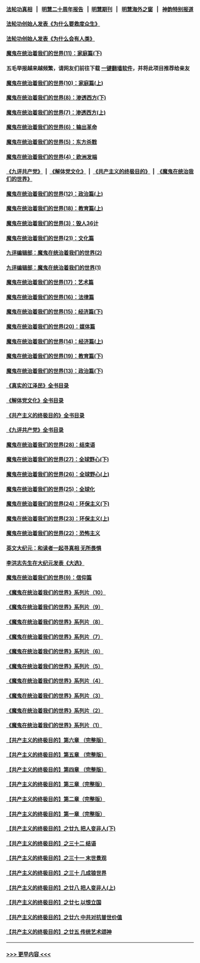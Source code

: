 #### [法轮功真相](https://github.com/gfw-breaker/truth/blob/master/README.md?t=0) &nbsp;&nbsp;|&nbsp;&nbsp; [明慧二十周年报告](https://github.com/gfw-breaker/mh-reports/blob/master/README.md?t=0) &nbsp;&nbsp;|&nbsp;&nbsp;[明慧期刊](https://github.com/gfw-breaker/mh-qikan) &nbsp;&nbsp;|&nbsp;&nbsp; [明慧海外之窗](https://github.com/gfw-breaker/mh-news/blob/master/README.md?t=0) &nbsp;&nbsp;|&nbsp;&nbsp; [神韵特别报道](https://github.com/gfw-breaker/mh-news/blob/master/shenyun.md?t=0)
#### [法轮功创始人发表《为什么要救度众生》](../pages/nsc422/n13975246.md?t=05071243) 
#### [法轮功创始人发表《为什么会有人类》](../pages/nsc422/n13912117.md?t=05071243) 
#### [魔鬼在统治着我们的世界(11)：家庭篇(下)](../pages/nsc422/n10440961.md?t=05071243) 
#### 五毛举报越来越频繁，请网友们前往下载 [一键翻墙软件](https://github.com/gfw-breaker/ssr-accounts)，并将此项目推荐给亲友
#### [魔鬼在统治着我们的世界(10)：家庭篇(上)](../pages/nsc422/n10435448.md?t=05071243) 
#### [魔鬼在统治着我们的世界(8)：渗透西方(下)](../pages/nsc422/n10429603.md?t=05071243) 
#### [魔鬼在统治着我们的世界(7)：渗透西方(上)](../pages/nsc422/n10426013.md?t=05071243) 
#### [魔鬼在统治着我们的世界(6)：输出革命](../pages/nsc422/n10421536.md?t=05071243) 
#### [魔鬼在统治着我们的世界(5)：东方杀戮](../pages/nsc422/n10417707.md?t=05071243) 
#### [魔鬼在统治着我们的世界(4)：欧洲发端](../pages/nsc422/n10414890.md?t=05071243) 
#### [《九评共产党》](https://github.com/begood0513/9ping.md/blob/master/README.md) &nbsp;|&nbsp; [《解体党文化》](../../../../jtdwh.md/blob/master/README.md)  &nbsp;|&nbsp; [《共产主义的终极目的》](../../../../gczydzjmd.md/blob/master/README.md) &nbsp;|&nbsp; [《魔鬼在统治我们的世界》](../../../../mgztzwmdsj.md/blob/master/README.md) 
#### [魔鬼在统治着我们的世界(12)：政治篇(上)](../pages/nsc422/n10444576.md?t=05071243) 
#### [魔鬼在统治着我们的世界(18)：教育篇(上)](../pages/nsc422/n10526970.md?t=05071243) 
#### [魔鬼在统治着我们的世界(3)：毁人36计](../pages/nsc422/n10411583.md?t=05071243) 
#### [魔鬼在统治着我们的世界(21)：文化篇](../pages/nsc422/n10597706.md?t=05071243) 
#### [九评编辑部：魔鬼在统治着我们的世界(2)](../pages/nsc422/n10410036.md?t=05071243) 
#### [九评编辑部：魔鬼在统治着我们的世界(1)](../pages/nsc422/n10406825.md?t=05071243) 
#### [魔鬼在统治着我们的世界(17)：艺术篇](../pages/nsc422/n10499093.md?t=05071243) 
#### [魔鬼在统治着我们的世界(16)：法律篇](../pages/nsc422/n10485969.md?t=05071243) 
#### [魔鬼在统治着我们的世界(15)：经济篇(下)](../pages/nsc422/n10469975.md?t=05071243) 
#### [魔鬼在统治着我们的世界(20)：媒体篇](../pages/nsc422/n10586579.md?t=05071243) 
#### [魔鬼在统治着我们的世界(14)：经济篇(上)](../pages/nsc422/n10457370.md?t=05071243) 
#### [魔鬼在统治着我们的世界(19)：教育篇(下)](../pages/nsc422/n10564808.md?t=05071243) 
#### [魔鬼在统治着我们的世界(13)：政治篇(下)](../pages/nsc422/n10448270.md?t=05071243) 
#### [《真实的江泽民》全书目录](../pages/nsc422/n13721399.md?t=05071243) 
#### [《解体党文化》全书目录](../pages/nsc422/n13721157.md?t=05071243) 
#### [《共产主义的终极目的》全书目录](../pages/nsc422/n13721048.md?t=05071243) 
#### [《九评共产党》全书目录](../pages/nsc422/n13708085.md?t=05071243) 
#### [魔鬼在统治着我们的世界(28)：结束语](../pages/nsc422/n10936246.md?t=05071243) 
#### [魔鬼在统治着我们的世界(27)：全球野心(下)](../pages/nsc422/n10928319.md?t=05071243) 
#### [魔鬼在统治着我们的世界(26)：全球野心(上)](../pages/nsc422/n10900318.md?t=05071243) 
#### [魔鬼在统治着我们的世界(25)：全球化](../pages/nsc422/n10788205.md?t=05071243) 
#### [魔鬼在统治着我们的世界(24)：环保主义(下)](../pages/nsc422/n10695307.md?t=05071243) 
#### [魔鬼在统治着我们的世界(23)：环保主义(上)](../pages/nsc422/n10688613.md?t=05071243) 
#### [魔鬼在统治着我们的世界(22)：恐怖主义](../pages/nsc422/n10614727.md?t=05071243) 
#### [英文大纪元：和读者一起寻真相 无所畏惧](../pages/nsc422/n12542027.md?t=05071243) 
#### [李洪志先生在大纪元发表《大选》](../pages/nsc422/n12534746.md?t=05071243) 
#### [魔鬼在统治着我们的世界(9)：信仰篇](../pages/nsc422/n10432159.md?t=05071243) 
#### [《魔鬼在统治着我们的世界》系列片（10）](../pages/nsc422/n12292670.md?t=05071243) 
#### [《魔鬼在统治着我们的世界》系列片（9）](../pages/nsc422/n12290859.md?t=05071243) 
#### [《魔鬼在统治着我们的世界》系列片（8）](../pages/nsc422/n12287445.md?t=05071243) 
#### [《魔鬼在统治着我们的世界》系列片（7）](../pages/nsc422/n12283425.md?t=05071243) 
#### [《魔鬼在统治着我们的世界》系列片（6）](../pages/nsc422/n12282314.md?t=05071243) 
#### [《魔鬼在统治着我们的世界》系列片（5）](../pages/nsc422/n12281419.md?t=05071243) 
#### [《魔鬼在统治着我们的世界》系列片（4）](../pages/nsc422/n12274024.md?t=05071243) 
#### [《魔鬼在统治着我们的世界》系列片（3）](../pages/nsc422/n12271322.md?t=05071243) 
#### [《魔鬼在统治着我们的世界》系列片（2）](../pages/nsc422/n12269049.md?t=05071243) 
#### [《魔鬼在统治着我们的世界》系列片（1）](../pages/nsc422/n12267575.md?t=05071243) 
#### [【共产主义的终极目的】第六章 （完整版）](../pages/nsc422/n11428913.md?t=05071243) 
#### [【共产主义的终极目的】第五章 （完整版）](../pages/nsc422/n11428912.md?t=05071243) 
#### [【共产主义的终极目的】第四章 （完整版）](../pages/nsc422/n11428907.md?t=05071243) 
#### [【共产主义的终极目的】第三章（完整版）](../pages/nsc422/n11428848.md?t=05071243) 
#### [【共产主义的终极目的】第二章（完整版）](../pages/nsc422/n11428831.md?t=05071243) 
#### [【共产主义的终极目的】第一章（完整版）](../pages/nsc422/n11417651.md?t=05071243) 
#### [【共产主义的终极目的】之廿九 把人变非人(下)](../pages/nsc422/n11344140.md?t=05071243) 
#### [【共产主义的终极目的】之三十二 结语](../pages/nsc422/n11360535.md?t=05071243) 
#### [【共产主义的终极目的】之三十一 末世景观](../pages/nsc422/n11351129.md?t=05071243) 
#### [【共产主义的终极目的】之三十 几成狼世界](../pages/nsc422/n11348280.md?t=05071243) 
#### [【共产主义的终极目的】之廿八 把人变非人(上)](../pages/nsc422/n11340492.md?t=05071243) 
#### [【共产主义的终极目的】之廿七 以恨立国](../pages/nsc422/n11336944.md?t=05071243) 
#### [【共产主义的终极目的】之廿六 中共对抗普世价值](../pages/nsc422/n11324785.md?t=05071243) 
#### [【共产主义的终极目的】之廿五 传统艺术颂神](../pages/nsc422/n11296396.md?t=05071243) 

----
#### [ >>> 更早内容 <<< ](../indexes/nsc422-earlier.md)
